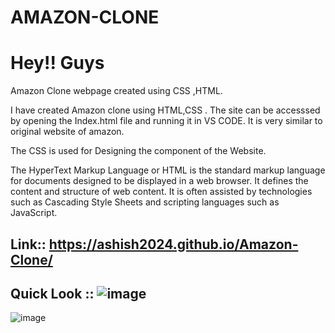 # AMAZON-CLONE

# Hey!! Guys
Amazon Clone webpage created using CSS ,HTML.

I have created Amazon clone using HTML,CSS . The site can be accesssed by opening the Index.html file and running it in VS CODE. It is very similar to original website of amazon.

The CSS is used for Designing the component of the Website.  

The HyperText Markup Language or HTML is the standard markup language for documents designed to be displayed in a web browser. It defines the content and structure of web content. It is often assisted by technologies such as Cascading Style Sheets and scripting languages such as JavaScript.

## Link:: https://ashish2024.github.io/Amazon-Clone/

## Quick Look :: ![image](https://github.com/ashish2024/Amazon-Clone/assets/91517012/890e51b9-5bda-4fef-8e18-5c833a08ddcd)

![image](https://github.com/ashish2024/Amazon-Clone/assets/91517012/952e2ed2-4c38-428f-b709-a11b6802762f)







